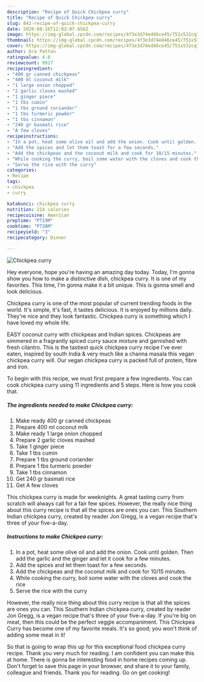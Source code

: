 ```yaml
---
description: "Recipe of Quick Chickpea curry"
title: "Recipe of Quick Chickpea curry"
slug: 842-recipe-of-quick-chickpea-curry
date: 2020-08-26T12:03:07.656Z
image: https://img-global.cpcdn.com/recipes/4f3e3d74ed46ce45/751x532cq70/chickpea-curry-recipe-main-photo.jpg
thumbnail: https://img-global.cpcdn.com/recipes/4f3e3d74ed46ce45/751x532cq70/chickpea-curry-recipe-main-photo.jpg
cover: https://img-global.cpcdn.com/recipes/4f3e3d74ed46ce45/751x532cq70/chickpea-curry-recipe-main-photo.jpg
author: Ora Patton
ratingvalue: 4.6
reviewcount: 9917
recipeingredient:
- "400 gr canned chickpeas"
- "400 ml coconut milk"
- "1 large onion chopped"
- "2 garlic cloves mashed"
- "1 ginger piece"
- "1 tbs cumin"
- "1 tbs ground coriander"
- "1 tbs turmeric powder"
- "1 tbs cinnamon"
- "240 gr basmati rice"
- "A few cloves"
recipeinstructions:
- "In a pot, heat some olive oil and add the onion. Cook until golden. Then add the garlic and the ginger and let it cook for a few minutes."
- "Add the spices and let them toast for a few seconds."
- "Add the chickpeas and the coconut milk and cook for 10/15 minutes."
- "While cooking the curry, boil some water with the cloves and cook the rice"
- "Serve the rice with the curry"
categories:
- Recipe
tags:
- chickpea
- curry

katakunci: chickpea curry 
nutrition: 214 calories
recipecuisine: American
preptime: "PT19M"
cooktime: "PT38M"
recipeyield: "3"
recipecategory: Dinner

---
```



![Chickpea curry](https://img-global.cpcdn.com/recipes/4f3e3d74ed46ce45/751x532cq70/chickpea-curry-recipe-main-photo.jpg)

Hey everyone, hope you're having an amazing day today. Today, I'm gonna show you how to make a distinctive dish, chickpea curry. It is one of my favorites. This time, I'm gonna make it a bit unique. This is gonna smell and look delicious.

Chickpea curry is one of the most popular of current trending foods in the world. It's simple, it's fast, it tastes delicious. It is enjoyed by millions daily. They're nice and they look fantastic. Chickpea curry is something which I have loved my whole life.

EASY coconut curry with chickpeas and Indian spices. Chickpeas are simmered in a fragrantly spiced curry sauce mixture and garnished with fresh cilantro. This is the tastiest quick chickpea curry recipe I&#39;ve ever eaten, inspired by south India &amp; very much like a channa masala this vegan chickpea curry will. Our vegan chickpea curry is packed full of protein, fibre and iron.


To begin with this recipe, we must first prepare a few ingredients. You can cook chickpea curry using 11 ingredients and 5 steps. Here is how you cook that.

<!--inarticleads1-->

##### The ingredients needed to make Chickpea curry:

1. Make ready 400 gr canned chickpeas
1. Prepare 400 ml coconut milk
1. Make ready 1 large onion chopped
1. Prepare 2 garlic cloves mashed
1. Take 1 ginger piece
1. Take 1 tbs cumin
1. Prepare 1 tbs ground coriander
1. Prepare 1 tbs turmeric powder
1. Take 1 tbs cinnamon
1. Get 240 gr basmati rice
1. Get A few cloves


This chickpea curry is made for weeknights. A great tasting curry from scratch will always call for a fair few spices. However, the really nice thing about this curry recipe is that all the spices are ones you can. This Southern Indian chickpea curry, created by reader Jon Gregg, is a vegan recipe that&#39;s three of your five-a-day. 

<!--inarticleads2-->

##### Instructions to make Chickpea curry:

1. In a pot, heat some olive oil and add the onion. Cook until golden. Then add the garlic and the ginger and let it cook for a few minutes.
1. Add the spices and let them toast for a few seconds.
1. Add the chickpeas and the coconut milk and cook for 10/15 minutes.
1. While cooking the curry, boil some water with the cloves and cook the rice
1. Serve the rice with the curry


However, the really nice thing about this curry recipe is that all the spices are ones you can. This Southern Indian chickpea curry, created by reader Jon Gregg, is a vegan recipe that&#39;s three of your five-a-day. If you&#39;re big on meat, then this could be the perfect veggie accompaniment. This Chickpea Curry has become one of my favorite meals. It&#39;s so good; you won&#39;t think of adding some meat in it! 

So that is going to wrap this up for this exceptional food chickpea curry recipe. Thank you very much for reading. I am confident you can make this at home. There is gonna be interesting food in home recipes coming up. Don't forget to save this page in your browser, and share it to your family, colleague and friends. Thank you for reading. Go on get cooking!
